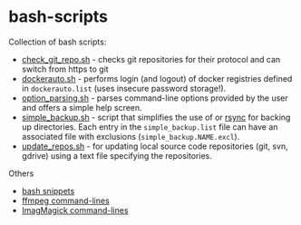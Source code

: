 # bash-scripts
Collection of bash scripts:

* [check_git_repo.sh](check_git_repo.sh) - checks git repositories for
  their protocol and can switch from https to git
* [dockerauto.sh](dockerauto.sh) - performs login (and logout) of
  docker registries defined in `dockerauto.list` (uses insecure password storage!).
* [option_parsing.sh](option_parsing.sh) - parses command-line options 
  provided by the user and offers a simple help screen.
* [simple_backup.sh](simple_backup.sh) - script that simplifies the use
  of or [rsync](https://rsync.samba.org/) for backing up directories.
  Each entry in the `simple_backup.list` file can have an associated 
  file with exclusions (`simple_backup.NAME.excl`).
* [update_repos.sh](update_repos.sh) - for updating local source code 
  repositories (git, svn, gdrive) using a text file specifying the 
  repositories.

Others
* [bash snippets](snippets.md)
* [ffmpeg command-lines ](ffmpeg.md)
* [ImagMagick command-lines](imagemagick.md)
